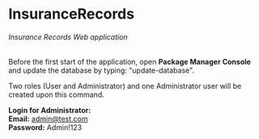 # InsuranceRecords
###### Insurance Records Web application 

Before the first start of the application, open **Package Manager Console** and update the database by typing: "update-database".

Two roles (User and Administrator) and one Administrator user will be created upon this command.

**Login for Administrator:**  
**Email:** admin@test.com  
**Password:** Admin!123
